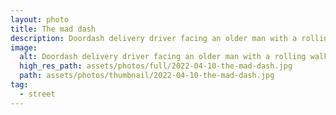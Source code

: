 ```yaml
---
layout: photo
title: The mad dash
description: Doordash delivery driver facing an older man with a rolling walker walking across the street
image:
  alt: Doordash delivery driver facing an older man with a rolling walker walking across the street
  high_res_path: assets/photos/full/2022-04-10-the-mad-dash.jpg
  path: assets/photos/thumbnail/2022-04-10-the-mad-dash.jpg
tag:
  - street
---
```


